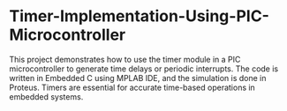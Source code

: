 # Timer-Implementation-Using-PIC-Microcontroller
This project demonstrates how to use the timer module in a PIC microcontroller to generate time delays or periodic interrupts. The code is written in Embedded C using MPLAB IDE, and the simulation is done in Proteus. Timers are essential for accurate time-based operations in embedded systems.
